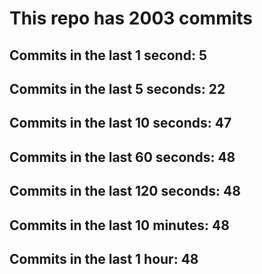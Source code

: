 # This repo has 2003 commits

## Commits in the last 1 second: 5
## Commits in the last 5 seconds: 22
## Commits in the last 10 seconds: 47
## Commits in the last 60 seconds: 48
## Commits in the last 120 seconds: 48
## Commits in the last 10 minutes: 48
## Commits in the last 1 hour: 48

